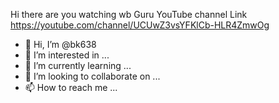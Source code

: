 Hi there are you watching wb Guru
YouTube channel Link 
https://youtube.com/channel/UCUwZ3vsYFKlCb-HLR4ZmwOg



- 👋 Hi, I’m @bk638
- 👀 I’m interested in ...
- 🌱 I’m currently learning ...
- 💞️ I’m looking to collaborate on ...
- 📫 How to reach me ...

<!---
bk638/bk638 is a ✨ special ✨ repository because its `README.md` (this file) appears on your GitHub profile.
You can click the Preview link to take a look at your changes.
--->
